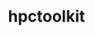 ---
title: "hpctoolkit"
layout: cache
categories: [package, develop-2024-11-17]
meta: {"versions": ["2024.01.1"], "compilers": ["gcc@=11.4.0", "gcc@=9.4.0"], "oss": ["ubuntu20.04", "ubuntu22.04"], "platforms": ["linux"], "targets": ["neoverse_v1", "neoverse_v2", "ppc64le", "x86_64_v3"], "stacks": ["e4s", "e4s-neoverse-v2", "e4s-neoverse_v1", "e4s-power", "e4s-rocm-external", "root"], "num_specs": 10, "num_specs_by_stack": {"e4s-power": 2, "root": 10, "e4s-neoverse_v1": 2, "e4s-neoverse-v2": 2, "e4s": 3, "e4s-rocm-external": 1}}
spec_details: [{"hash": "a4oj6e7i2tadxn7hvxbwpgvf6einotfz", "compiler": "gcc@=9.4.0", "versions": ["2024.01.1"], "os": "ubuntu20.04", "platform": "linux", "target": "ppc64le", "variants": ["build_system=autotools", "~cray", "~cuda", "~debug", "~level_zero", "+mpi", "~opencl", "+papi", "~python", "~rocm", "+viewer"], "stacks": ["e4s-power", "root"], "size": "-", "tarball": "https://binaries.spack.io/develop-2024-11-17/build_cache/linux-ubuntu20.04-ppc64le/gcc-9.4.0/hpctoolkit-2024.01.1/linux-ubuntu20.04-ppc64le-gcc-9.4.0-hpctoolkit-2024.01.1-a4oj6e7i2tadxn7hvxbwpgvf6einotfz.spack"}, {"hash": "hvnwsvl3fdtymnjyeeokjkbb55yvmilf", "compiler": "gcc@=9.4.0", "versions": ["2024.01.1"], "os": "ubuntu20.04", "platform": "linux", "target": "ppc64le", "variants": ["build_system=autotools", "~cray", "+cuda", "~debug", "~level_zero", "+mpi", "~opencl", "+papi", "~python", "~rocm", "+viewer"], "stacks": ["e4s-power", "root"], "size": "-", "tarball": "https://binaries.spack.io/develop-2024-11-17/build_cache/linux-ubuntu20.04-ppc64le/gcc-9.4.0/hpctoolkit-2024.01.1/linux-ubuntu20.04-ppc64le-gcc-9.4.0-hpctoolkit-2024.01.1-hvnwsvl3fdtymnjyeeokjkbb55yvmilf.spack"}, {"hash": "7hlwkptt5gup4safa7zjzv2tznxar74y", "compiler": "gcc@=11.4.0", "versions": ["2024.01.1"], "os": "ubuntu22.04", "platform": "linux", "target": "neoverse_v1", "variants": ["build_system=autotools", "~cray", "~cuda", "~debug", "~level_zero", "+mpi", "~opencl", "+papi", "~python", "~rocm", "+viewer"], "stacks": ["e4s-neoverse_v1", "root"], "size": "-", "tarball": "https://binaries.spack.io/develop-2024-11-17/build_cache/linux-ubuntu22.04-neoverse_v1/gcc-11.4.0/hpctoolkit-2024.01.1/linux-ubuntu22.04-neoverse_v1-gcc-11.4.0-hpctoolkit-2024.01.1-7hlwkptt5gup4safa7zjzv2tznxar74y.spack"}, {"hash": "xnljmcpbwctauikhqjpakwwjxiiqd464", "compiler": "gcc@=11.4.0", "versions": ["2024.01.1"], "os": "ubuntu22.04", "platform": "linux", "target": "neoverse_v1", "variants": ["build_system=autotools", "~cray", "+cuda", "~debug", "~level_zero", "+mpi", "~opencl", "+papi", "~python", "~rocm", "+viewer"], "stacks": ["e4s-neoverse_v1", "root"], "size": "-", "tarball": "https://binaries.spack.io/develop-2024-11-17/build_cache/linux-ubuntu22.04-neoverse_v1/gcc-11.4.0/hpctoolkit-2024.01.1/linux-ubuntu22.04-neoverse_v1-gcc-11.4.0-hpctoolkit-2024.01.1-xnljmcpbwctauikhqjpakwwjxiiqd464.spack"}, {"hash": "54u5rkgcrnlte5fv5dwpkfztj4end7al", "compiler": "gcc@=11.4.0", "versions": ["2024.01.1"], "os": "ubuntu22.04", "platform": "linux", "target": "neoverse_v2", "variants": ["build_system=autotools", "~cray", "+cuda", "~debug", "~level_zero", "+mpi", "~opencl", "+papi", "~python", "~rocm", "+viewer"], "stacks": ["e4s-neoverse-v2", "root"], "size": "-", "tarball": "https://binaries.spack.io/develop-2024-11-17/build_cache/linux-ubuntu22.04-neoverse_v2/gcc-11.4.0/hpctoolkit-2024.01.1/linux-ubuntu22.04-neoverse_v2-gcc-11.4.0-hpctoolkit-2024.01.1-54u5rkgcrnlte5fv5dwpkfztj4end7al.spack"}, {"hash": "kfcqhvny5v6ivcyrfrgx6w55cupjmw74", "compiler": "gcc@=11.4.0", "versions": ["2024.01.1"], "os": "ubuntu22.04", "platform": "linux", "target": "neoverse_v2", "variants": ["build_system=autotools", "~cray", "~cuda", "~debug", "~level_zero", "+mpi", "~opencl", "+papi", "~python", "~rocm", "+viewer"], "stacks": ["e4s-neoverse-v2", "root"], "size": "-", "tarball": "https://binaries.spack.io/develop-2024-11-17/build_cache/linux-ubuntu22.04-neoverse_v2/gcc-11.4.0/hpctoolkit-2024.01.1/linux-ubuntu22.04-neoverse_v2-gcc-11.4.0-hpctoolkit-2024.01.1-kfcqhvny5v6ivcyrfrgx6w55cupjmw74.spack"}, {"hash": "42sktr2xwjeo4ac7qye72q5pc5eud6rh", "compiler": "gcc@=11.4.0", "versions": ["2024.01.1"], "os": "ubuntu22.04", "platform": "linux", "target": "x86_64_v3", "variants": ["build_system=autotools", "~cray", "~cuda", "~debug", "~level_zero", "+mpi", "~opencl", "+papi", "~python", "~rocm", "+viewer"], "stacks": ["e4s", "root"], "size": "-", "tarball": "https://binaries.spack.io/develop-2024-11-17/build_cache/linux-ubuntu22.04-x86_64_v3/gcc-11.4.0/hpctoolkit-2024.01.1/linux-ubuntu22.04-x86_64_v3-gcc-11.4.0-hpctoolkit-2024.01.1-42sktr2xwjeo4ac7qye72q5pc5eud6rh.spack"}, {"hash": "dndpxffxm4cjlua6hy36cprm42eupn52", "compiler": "gcc@=11.4.0", "versions": ["2024.01.1"], "os": "ubuntu22.04", "platform": "linux", "target": "x86_64_v3", "variants": ["build_system=autotools", "~cray", "~cuda", "~debug", "~level_zero", "+mpi", "~opencl", "+papi", "patches=cfbd41a", "~python", "+rocm", "+viewer"], "stacks": ["e4s", "root"], "size": "-", "tarball": "https://binaries.spack.io/develop-2024-11-17/build_cache/linux-ubuntu22.04-x86_64_v3/gcc-11.4.0/hpctoolkit-2024.01.1/linux-ubuntu22.04-x86_64_v3-gcc-11.4.0-hpctoolkit-2024.01.1-dndpxffxm4cjlua6hy36cprm42eupn52.spack"}, {"hash": "pbcxuvpq2asd32q2p3dzfeg6uwskasev", "compiler": "gcc@=11.4.0", "versions": ["2024.01.1"], "os": "ubuntu22.04", "platform": "linux", "target": "x86_64_v3", "variants": ["build_system=autotools", "~cray", "+cuda", "~debug", "~level_zero", "+mpi", "~opencl", "+papi", "~python", "~rocm", "+viewer"], "stacks": ["e4s", "root"], "size": "-", "tarball": "https://binaries.spack.io/develop-2024-11-17/build_cache/linux-ubuntu22.04-x86_64_v3/gcc-11.4.0/hpctoolkit-2024.01.1/linux-ubuntu22.04-x86_64_v3-gcc-11.4.0-hpctoolkit-2024.01.1-pbcxuvpq2asd32q2p3dzfeg6uwskasev.spack"}, {"hash": "zgijdhlshf7bh4bwgi45dsrh5zeb6q47", "compiler": "gcc@=11.4.0", "versions": ["2024.01.1"], "os": "ubuntu22.04", "platform": "linux", "target": "x86_64_v3", "variants": ["build_system=autotools", "~cray", "~cuda", "~debug", "~level_zero", "+mpi", "~opencl", "+papi", "patches=cfbd41a", "~python", "+rocm", "+viewer"], "stacks": ["e4s-rocm-external", "root"], "size": "-", "tarball": "https://binaries.spack.io/develop-2024-11-17/build_cache/linux-ubuntu22.04-x86_64_v3/gcc-11.4.0/hpctoolkit-2024.01.1/linux-ubuntu22.04-x86_64_v3-gcc-11.4.0-hpctoolkit-2024.01.1-zgijdhlshf7bh4bwgi45dsrh5zeb6q47.spack"}]
---